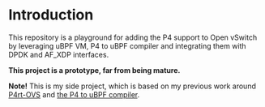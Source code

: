 # Introduction

This repository is a playground for adding the P4 support to Open vSwitch by leveraging uBPF VM,
P4 to uBPF compiler and integrating them with DPDK and AF_XDP interfaces.

**This project is a prototype, far from being mature.**

**Note!** This is my side project, which is based on my previous work around [P4rt-OVS](https://github.com/Orange-OpenSource/p4rt-ovs) and 
[the P4 to uBPF compiler](https://github.com/p4lang/p4c/tree/master/backends/ubpf).

